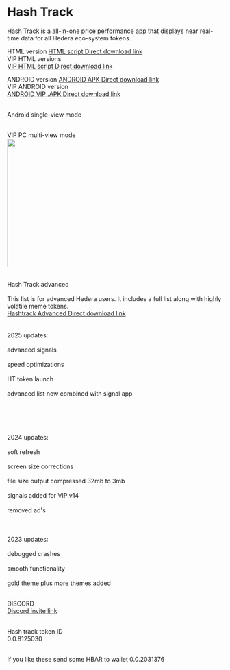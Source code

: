 # Hash Track
Hash Track is a all-in-one price performance app that displays near real-time data for all Hedera eco-system tokens.

 HTML version
 <a href="https://drive.google.com/file/d/1xaOKR4a6Tm8LHxfkZGGfyTf-5H0WV2-b/view?usp=drive_link">HTML script Direct download link</a>
 <br>VIP HTML versions</br>
  <a href="https*************************">VIP HTML script Direct download link</a>
 
  ANDROID version
 <a href="https://file.io/7V1QXHjG3Rjx"> ANDROID APK  Direct download link</a>
  <br> VIP ANDROID version </br>
  <a href="https*************"> ANDROID VIP .APK  Direct download link</a>
 
<br> Android single-view mode</br> 
 
 <br> VIP PC multi-view mode</br>
 <image src="https://i.ibb.co/vxsqmNy/Hashtrack.png" width="900" height="300" >

 <br>Hash Track advanced</br>
 <br>This list is for advanced Hedera users. It includes a full list along with highly volatile meme tokens.</br>
 <a href="https://drive.google.com/file/d/1fDUIZWZpei7zHa8p5I7uL66l4yN5DVpg/view?usp=drive_link"> Hashtrack Advanced Direct download link</a>
<br></br>
<br>2025 updates:</br>
<br>advanced signals</br>
<br>speed optimizations</br>
<br>HT token launch</br>
<br>advanced list now combined with signal app</br>
<br></br>
<br></br>
<br>2024 updates:</br>
<br> soft refresh</br>
<br>screen size corrections</br>
<br>file size output compressed 32mb to 3mb</br>
<br>signals added for VIP v14</br>
<br>removed ad's</br>
<br></br>
<br>2023 updates:</br>
<br>debugged crashes</br>
<br>smooth functionality</br>
<br> gold theme plus more themes added</br>

 <br>DISCORD</br>
 <a href="https://discord.gg/mg7gbPvn"> Discord invite link</a>

 <br>Hash track token ID</br>
 0.0.8125030
 
 <br> If you like these send some HBAR to wallet 0.0.2031376</br>
 
 

